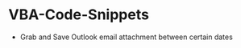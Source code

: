 VBA-Code-Snippets
=================

* Grab and Save Outlook email attachment between certain dates
